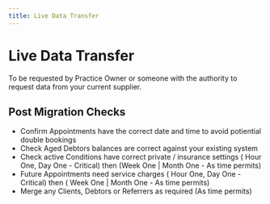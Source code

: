 ```yaml
---
title: Live Data Transfer
---
```


# Live Data Transfer

To be requested by Practice Owner or someone with the authority to request data from your current supplier.

## Post Migration Checks

- Confirm Appointments have the correct date and time to avoid potiential double bookings
- Check Aged Debtors balances are correct against your existing system
- Check active Conditions have correct private / insurance settings ( Hour One, Day One - Critical) then (Week One | Month One - As time permits)
- Future Appointments need service charges ( Hour One, Day One - Critical) then ( Week One | Month One - As time permits)
- Merge any Clients, Debtors or Referrers as required (As time permits)
